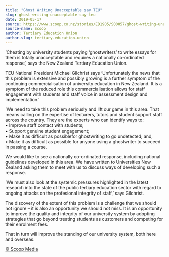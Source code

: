 ```yaml
---
title: "Ghost Writing Unacceptable say TEU"
slug: ghost-writing-unacceptable-say-teu
date: 2019-05-17
source: https://www.scoop.co.nz/stories/ED1905/S00057/ghost-writing-unacceptable-say-teu.htm
source-name: Scoop
author: Tertiary Education Union
author-slug: tertiary-education-union
---
```


<p>‘Cheating by university students paying
‘ghostwriters’ to write essays for them is totally
unacceptable and requires a nationally co-ordinated
response’, says the New Zealand Tertiary Education
Union.</p>

<p>TEU National President Michael Gilchrist says
‘Unfortunately the news that this problem is extensive and
possibly growing is a further symptom of the continuing
commercialisation of university education in New Zealand. It
is a symptom of the reduced role this commercialisation
allows for staff engagement with students and staff voice in
assessment design and implementation.’</p>

<p>‘We need to
take this problem seriously and lift our game in this area.
That means calling on the expertise of lecturers, tutors and
student support staff across the country. They are the
experts who can identify ways to: <br>•	Improve staff
contact with students;<br>•	Support genuine student
engagement;<br>•	Make it as difficult as possiblefor
ghostwriting to go undetected; and,<br>•	Make it as
difficult as possible for anyone using a ghostwriter to
succeed in passing a course.</p>

<p>We would like to see a
nationally co-ordinated response, including national
guidelines developed in this area. We have written to
Universities New Zealand asking them to meet with us to
discuss ways of developing such a response.</p>

<p>‘We must
also look at the systemic pressures highlighted in the latest research into the state of the public
tertiary education sector with regard to ongoing attacks
on the profesional integrity of staff,’ says
Gilchrist.
</p>

<p>The discovery of the extent of this problem is
a challenge that we should not ignore – it is also an
opportunity we should not miss. It is an opportunity to
improve the quality and integrity of our university system
by adopting strategies that go beyond treating students as
customers and competing for their enrolment fees.</p>

<p>That in
turn will improve the standing of our university system,
both here and
overseas.</p><p>
<a href="http://www.scoop.co.nz/about/terms.html" target="_blank"><span>© Scoop Media</span></a>
         </p>